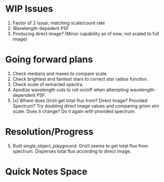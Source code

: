 # WIP Issues

1) Factor of 2 issue; matching scale/count rate 
2) Wavelength-depedent PSF 
3) Producing direct image? (Minor capability as of now; not scaled to full image)

# Going forward plans

1) Check medians and maxes to compare scale.
2) Check brightest and faintest stars to correct star radius function.
3) Check scale of extracted spectra.
4) Apodize wavelength cuts to roll on/off when attempting wavelength-dependent PSF.
5) [x] Where does Grizli get total flux from? Direct Image? Provided Spectrum? Try doubling direct image values and comparing grism sim scale. Does it change? Do it again with provided spectrum.

# Resolution/Progress

5) Built single_object_playground. Grizli seems to get total flux from spectrum. Disperses total flux according to direct image.

# Quick Notes Space